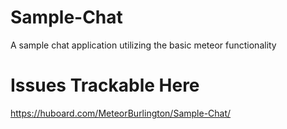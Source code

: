 # Sample-Chat
A sample chat application utilizing the basic meteor functionality


# Issues Trackable Here
https://huboard.com/MeteorBurlington/Sample-Chat/
